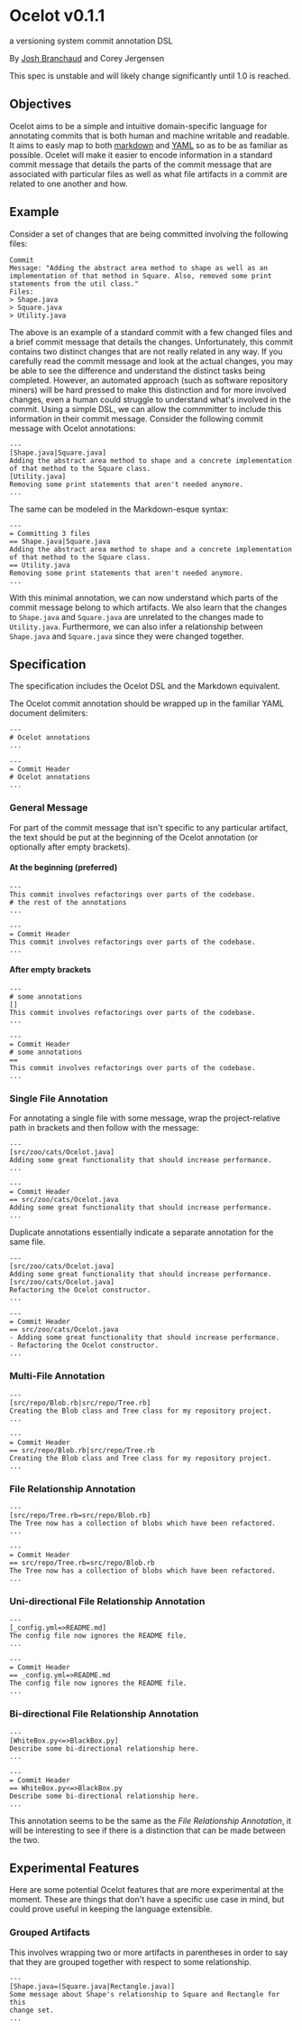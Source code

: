 # Ocelot v0.1.1

a versioning system commit annotation DSL

By [Josh Branchaud](http://joshbranchaud.com) and Corey Jergensen

This spec is unstable and will likely change significantly until 1.0 is
reached.

## Objectives

Ocelot aims to be a simple and intuitive domain-specific language for
annotating commits that is both human and machine writable and readable. It
aims to easly map to both
[markdown](http://daringfireball.net/projects/markdown/)
and [YAML](http://www.yaml.org/) so as to be as familiar as possible.
Ocelet will make it easier to encode information in a standard commit
message that details the parts of the commit message that are associated
with particular files as well as what file artifacts in a commit are related
to one another and how.

## Example

Consider a set of changes that are being committed involving the following
files:

    Commit
    Message: "Adding the abstract area method to shape as well as an
    implementation of that method in Square. Also, removed some print
    statements from the util class."
    Files:
    > Shape.java
    > Square.java
    > Utility.java

The above is an example of a standard commit with a few changed files and a
brief commit message that details the changes. Unfortunately, this commit
contains two distinct changes that are not really related in any way. If you
carefully read the commit message and look at the actual changes, you may be
able to see the difference and understand the distinct tasks being
completed. However, an automated approach (such as software repository
miners) will be hard pressed to make this distinction and for more involved
changes, even a human could struggle to understand what's involved in the
commit. Using a simple DSL, we can allow the commmitter to include this
information in their commit message. Consider the following commit message
with Ocelot annotations:

    ---
    [Shape.java|Square.java]
    Adding the abstract area method to shape and a concrete implementation
    of that method to the Square class.
    [Utility.java]
    Removing some print statements that aren't needed anymore.
    ...

The same can be modeled in the Markdown-esque syntax:

    ---
    = Committing 3 files
    == Shape.java|Square.java
    Adding the abstract area method to shape and a concrete implementation
    of that method to the Square class.
    == Utility.java
    Removing some print statements that aren't needed anymore.
    ...

With this minimal annotation, we can now understand which parts of the
commit message belong to which artifacts. We also learn that the changes to
`Shape.java` and `Square.java` are unrelated to the changes made to
`Utility.java`. Furthermore, we can also infer a relationship between
`Shape.java` and `Square.java` since they were changed together.

## Specification

The specification includes the Ocelot DSL and the Markdown equivalent.

The Ocelot commit annotation should be wrapped up in the familiar YAML
document delimiters:

    ---
    # Ocelot annotations
    ...

    ---
    = Commit Header
    # Ocelot annotations
    ...

### General Message

For part of the commit message that isn't specific to any particular
artifact, the text should be put at the beginning of the Ocelot annotation
(or optionally after empty brackets).

#### At the beginning (preferred)

    ---
    This commit involves refactorings over parts of the codebase.
    # the rest of the annotations
    ...

    ---
    = Commit Header
    This commit involves refactorings over parts of the codebase.
    ...

#### After empty brackets

    ---
    # some annotations
    []
    This commit involves refactorings over parts of the codebase.
    ...

    ---
    = Commit Header
    # some annotations
    ==
    This commit involves refactorings over parts of the codebase.
    ...

### Single File Annotation

For annotating a single file with some message, wrap the project-relative
path in brackets and then follow with the message:

    ---
    [src/zoo/cats/Ocelot.java]
    Adding some great functionality that should increase performance.
    ...

    ---
    = Commit Header
    == src/zoo/cats/Ocelot.java
    Adding some great functionality that should increase performance.
    ...

Duplicate annotations essentially indicate a separate annotation for the same
file.

    ---
    [src/zoo/cats/Ocelot.java]
    Adding some great functionality that should increase performance.
    [src/zoo/cats/Ocelot.java]
    Refactoring the Ocelot constructor.
    ...

    ---
    = Commit Header
    == src/zoo/cats/Ocelot.java
    - Adding some great functionality that should increase performance.
    - Refactoring the Ocelot constructor.
    ...

### Multi-File Annotation

    ---
    [src/repo/Blob.rb|src/repo/Tree.rb]
    Creating the Blob class and Tree class for my repository project.
    ...

    ---
    = Commit Header
    == src/repo/Blob.rb|src/repo/Tree.rb
    Creating the Blob class and Tree class for my repository project.
    ...

### File Relationship Annotation

    ---
    [src/repo/Tree.rb=src/repo/Blob.rb]
    The Tree now has a collection of blobs which have been refactored.
    ...

    ---
    = Commit Header
    == src/repo/Tree.rb=src/repo/Blob.rb
    The Tree now has a collection of blobs which have been refactored.
    ...

### Uni-directional File Relationship Annotation

    ---
    [_config.yml=>README.md]
    The config file now ignores the README file.
    ...

    ---
    = Commit Header
    == _config.yml=>README.md
    The config file now ignores the README file.
    ...

### Bi-directional File Relationship Annotation

    ---
    [WhiteBox.py<=>BlackBox.py]
    Describe some bi-directional relationship here.
    ...

    ---
    = Commit Header
    == WhiteBox.py<=>BlackBox.py
    Describe some bi-directional relationship here.
    ...

This annotation seems to be the same as the *File Relationship Annotation*,
it will be interesting to see if there is a distinction that can be made
between the two.

## Experimental Features

Here are some potential Ocelot features that are more experimental at the
moment. These are things that don't have a specific use case in mind, but
could prove useful in keeping the language extensible.

### Grouped Artifacts

This involves wrapping two or more artifacts in parentheses in order to say
that they are grouped together with respect to some relationship.

    ---
    [Shape.java=(Square.java|Rectangle.java)]
    Some message about Shape's relationship to Square and Rectangle for this
    change set.
    ...
